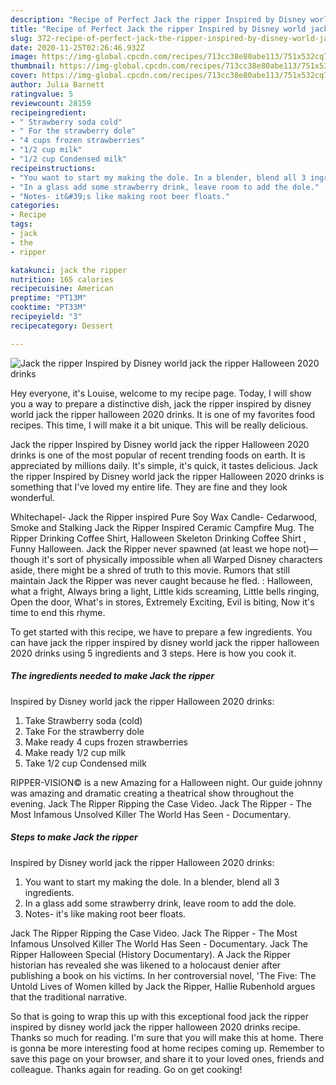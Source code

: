 ```yaml
---
description: "Recipe of Perfect Jack the ripper Inspired by Disney world jack the ripper Halloween 2020 drinks"
title: "Recipe of Perfect Jack the ripper Inspired by Disney world jack the ripper Halloween 2020 drinks"
slug: 372-recipe-of-perfect-jack-the-ripper-inspired-by-disney-world-jack-the-ripper-halloween-2020-drinks
date: 2020-11-25T02:26:46.932Z
image: https://img-global.cpcdn.com/recipes/713cc38e80abe113/751x532cq70/jack-the-ripper-inspired-by-disney-world-jack-the-ripper-halloween-2020-drinks-recipe-main-photo.jpg
thumbnail: https://img-global.cpcdn.com/recipes/713cc38e80abe113/751x532cq70/jack-the-ripper-inspired-by-disney-world-jack-the-ripper-halloween-2020-drinks-recipe-main-photo.jpg
cover: https://img-global.cpcdn.com/recipes/713cc38e80abe113/751x532cq70/jack-the-ripper-inspired-by-disney-world-jack-the-ripper-halloween-2020-drinks-recipe-main-photo.jpg
author: Julia Barnett
ratingvalue: 5
reviewcount: 28159
recipeingredient:
- " Strawberry soda cold"
- " For the strawberry dole"
- "4 cups frozen strawberries"
- "1/2 cup milk"
- "1/2 cup Condensed milk"
recipeinstructions:
- "You want to start my making the dole. In a blender, blend all 3 ingredients."
- "In a glass add some strawberry drink, leave room to add the dole."
- "Notes- it&#39;s like making root beer floats."
categories:
- Recipe
tags:
- jack
- the
- ripper

katakunci: jack the ripper 
nutrition: 165 calories
recipecuisine: American
preptime: "PT13M"
cooktime: "PT33M"
recipeyield: "3"
recipecategory: Dessert

---
```



![Jack the ripper
Inspired by Disney world jack the ripper Halloween 2020 drinks](https://img-global.cpcdn.com/recipes/713cc38e80abe113/751x532cq70/jack-the-ripper-inspired-by-disney-world-jack-the-ripper-halloween-2020-drinks-recipe-main-photo.jpg)

Hey everyone, it's Louise, welcome to my recipe page. Today, I will show you a way to prepare a distinctive dish, jack the ripper
inspired by disney world jack the ripper halloween 2020 drinks. It is one of my favorites food recipes. This time, I will make it a bit unique. This will be really delicious.

Jack the ripper
Inspired by Disney world jack the ripper Halloween 2020 drinks is one of the most popular of recent trending foods on earth. It is appreciated by millions daily. It's simple, it's quick, it tastes delicious. Jack the ripper
Inspired by Disney world jack the ripper Halloween 2020 drinks is something that I've loved my entire life. They are fine and they look wonderful.

Whitechapel- Jack the Ripper inspired Pure Soy Wax Candle- Cedarwood, Smoke and Stalking Jack the Ripper Inspired Ceramic Campfire Mug. The Ripper Drinking Coffee Shirt, Halloween Skeleton Drinking Coffee Shirt , Funny Halloween. Jack the Ripper never spawned (at least we hope not)—though it&#39;s sort of physically impossible when all Warped Disney characters aside, there might be a shred of truth to this movie. Rumors that still maintain Jack the Ripper was never caught because he fled. : Halloween, what a fright, Always bring a light, Little kids screaming, Little bells ringing, Open the door, What&#39;s in stores, Extremely Exciting, Evil is biting, Now it&#39;s time to end this rhyme.


To get started with this recipe, we have to prepare a few ingredients. You can have jack the ripper
inspired by disney world jack the ripper halloween 2020 drinks using 5 ingredients and 3 steps. Here is how you cook it.

<!--inarticleads1-->

##### The ingredients needed to make Jack the ripper
Inspired by Disney world jack the ripper Halloween 2020 drinks:

1. Take  Strawberry soda (cold)
1. Take  For the strawberry dole
1. Make ready 4 cups frozen strawberries
1. Make ready 1/2 cup milk
1. Take 1/2 cup Condensed milk


RIPPER-VISION© is a new Amazing for a Halloween night. Our guide johnny was amazing and dramatic creating a theatrical show throughout the evening. Jack The Ripper Ripping the Case Video. Jack The Ripper - The Most Infamous Unsolved Killer The World Has Seen - Documentary. 

<!--inarticleads2-->

##### Steps to make Jack the ripper
Inspired by Disney world jack the ripper Halloween 2020 drinks:

1. You want to start my making the dole. In a blender, blend all 3 ingredients.
1. In a glass add some strawberry drink, leave room to add the dole.
1. Notes- it&#39;s like making root beer floats.


Jack The Ripper Ripping the Case Video. Jack The Ripper - The Most Infamous Unsolved Killer The World Has Seen - Documentary. Jack The Ripper Halloween Special (History Documentary). A Jack the Ripper historian has revealed she was likened to a holocaust denier after publishing a book on his victims. In her controversial novel, &#39;The Five: The Untold Lives of Women killed by Jack the Ripper, Hallie Rubenhold argues that the traditional narrative. 

So that is going to wrap this up with this exceptional food jack the ripper
inspired by disney world jack the ripper halloween 2020 drinks recipe. Thanks so much for reading. I'm sure that you will make this at home. There is gonna be more interesting food at home recipes coming up. Remember to save this page on your browser, and share it to your loved ones, friends and colleague. Thanks again for reading. Go on get cooking!
